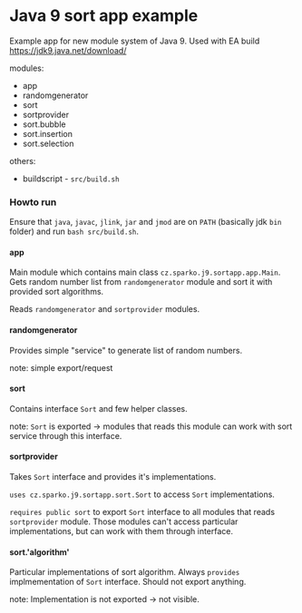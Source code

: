 # Java 9 sort app example

Example app for new module system of Java 9. Used with EA build https://jdk9.java.net/download/

modules:
 * app
 * randomgenerator
 * sort
 * sortprovider
 * sort.bubble
 * sort.insertion
 * sort.selection

others:
 * buildscript - `src/build.sh`


### Howto run
Ensure that `java`, `javac`, `jlink`, `jar` and `jmod` are on `PATH` (basically jdk `bin` folder) and run `bash src/build.sh`.

#### app
Main module which contains main class `cz.sparko.j9.sortapp.app.Main`. Gets random number list from `randomgenerator` module and sort it with provided sort algorithms.

Reads `randomgenerator` and `sortprovider` modules.


#### randomgenerator
Provides simple "service" to generate list of random numbers.

note: simple export/request


#### sort
Contains interface `Sort` and few helper classes.

note: `Sort` is exported -> modules that reads this module can work with sort service through this interface.


#### sortprovider
Takes `Sort` interface and provides it's implementations.

`uses cz.sparko.j9.sortapp.sort.Sort` to access `Sort` implementations.

`requires public sort` to export `Sort` interface to all modules that reads `sortprovider` module. Those modules can't access particular implementations, but can work with them through interface. 


#### sort.'algorithm'
Particular implementations of sort algorithm. Always `provides` implmementation of `Sort` interface. Should not export anything.

note: Implementation is not exported -> not visible.